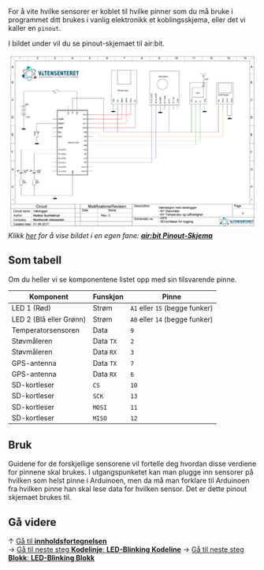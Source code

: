 For å vite hvilke sensorer er koblet til hvilke pinner som du må bruke i programmet ditt brukes i vanlig elektronikk et koblingsskjema, eller det vi kaller en `pinout`.

I bildet under vil du se pinout-skjemaet til air:bit.

![air:bit Pinout-Skjema][airbit-pinout-skjema]  
*Klikk [her][airbit-pinout-skjema] for å vise bildet i en egen fane:
**[air:bit Pinout-Skjema][airbit-pinout-skjema]***

## Som tabell

Om du heller vi se komponentene listet opp med sin tilsvarende pinne.

| Komponent | Funskjon | Pinne |
| --------- | -------- | ----- |
| LED 1 (Rød) | Strøm | `A1` eller `15` (begge funker) |
| LED 2 (Blå eller Grønn) | Strøm | `A0` eller `14` (begge funker) |
| Temperatorsensoren | Data | `9` |
| Støvmåleren | Data `TX` | `2` |
| Støvmåleren | Data `RX` | `3` |
| GPS-antenna | Data `TX` | `7` |
| GPS-antenna | Data `RX` | `6` |
| SD-kortleser | `CS` | `10` |
| SD-kortleser | `SCK` | `13` |
| SD-kortleser | `MOSI` | `11` |
| SD-kortleser | `MISO` | `12` |

## Bruk

Guidene for de forskjellige sensorene vil fortelle deg hvordan disse verdiene for pinnene skal brukes. I utgangspunketet kan man plugge inn sensorer på hvilken som helst pinne i Arduinoen, men da må man forklare til Arduinoen fra hvilken pinne han skal lese data for hvilken sensor. Det er dette pinout skjemaet brukes til.

## Gå videre

&uarr; [Gå til **innholdsfortegnelsen**][home]  
&rarr; [Gå til neste steg **Kodelinje**: **LED-Blinking Kodeline**][led] 
&rarr; [Gå til neste steg **Blokk**: **LED-Blinking Blokk**][led-blockly]  

[airbit-pinout-skjema]: Vaerlogger_v2.1_skjema.png

[home]: airbit-Programmering
[led]: airbit-LED-Blinking
[led-blockly]: airbit-LED-Blinking-blockly

